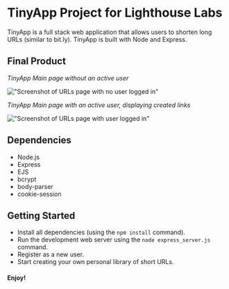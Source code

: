 # **TinyApp Project for Lighthouse Labs**

TinyApp is a full stack web application that allows users to shorten long URLs (similar to bit.ly). TinyApp is built with Node and Express.

## Final Product

*TinyApp Main page without an active user*

!["Screenshot of URLs page with no user logged in"](https://github.com/caitlining/tinyapp/blob/master/docs/urls-page-no-user.png?raw=true)

*TinyApp Main page with an active user, displaying created links*

!["Screenshot of URLs page with user logged in"](https://github.com/caitlining/tinyapp/blob/master/docs/urls-page-user.png?raw=true)


## Dependencies

- Node.js
- Express
- EJS
- bcrypt
- body-parser
- cookie-session

## Getting Started

- Install all dependencies (using the `npm install` command).
- Run the development web server using the `node express_server.js` command.
- Register as a new user.
- Start creating your own personal library of short URLs.


#### Enjoy! 